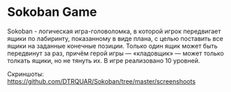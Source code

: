 # Sokoban Game

Sokoban - логическая игра-головоломка, в которой игрок передвигает ящики по лабиринту, показанному в виде плана, 
с целью поставить все ящики на заданные конечные позиции. Только один ящик может быть передвинут за раз, 
причём герой игры — «кладовщик» — может только толкать ящики, но не тянуть их. В игре реализовано 10 уровней.

Скриншоты:
https://github.com/DTRQUAR/Sokoban/tree/master/screenshoots
